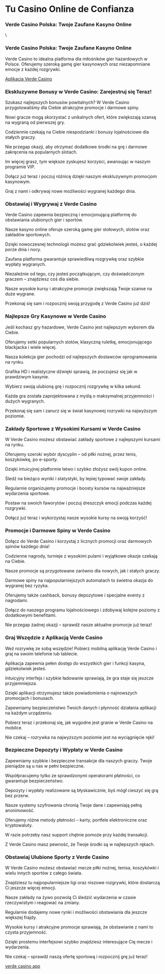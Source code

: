 # Tu Casino Online de Confianza

### Verde Casino Polska: Twoje Zaufane Kasyno Online

\


### Verde Casino Polska: Twoje Zaufane Kasyno Online

Verde Casino to idealna platforma dla miłośników gier hazardowych w Polsce. Oferujemy szeroką gamę gier kasynowych oraz niezapomniane emocje z każdej rozgrywki.

[Aplikacja Verde Casino](https://verdecasino-app.pl/)

### Ekskluzywne Bonusy w Verde Casino: Zarejestruj się Teraz!

Szukasz najlepszych bonusów powitalnych? W Verde Casino przygotowaliśmy dla Ciebie atrakcyjne promocje i darmowe spiny.

Nowi gracze mogą skorzystać z unikalnych ofert, które zwiększają szansę na wygraną od pierwszej gry.

Codziennie czekają na Ciebie niespodzianki i bonusy lojalnościowe dla stałych graczy.

Nie przegap okazji, aby otrzymać dodatkowe środki na grę i darmowe zakręcenia na popularnych slotach.

Im więcej grasz, tym większe zyskujesz korzyści, awansując w naszym programie VIP.

Dołącz już teraz i poczuj różnicę dzięki naszym ekskluzywnym promocjom kasynowym.

Graj z nami i odkrywaj nowe możliwości wygranej każdego dnia.

### Obstawiaj i Wygrywaj z Verde Casino

Verde Casino zapewnia bezpieczną i emocjonującą platformę do obstawiania ulubionych gier i sportów.

Nasze kasyno online oferuje szeroką gamę gier stołowych, slotów oraz zakładów sportowych.

Dzięki nowoczesnej technologii możesz grać gdziekolwiek jesteś, o każdej porze dnia i nocy.

Zaufana platforma gwarantuje sprawiedliwą rozgrywkę oraz szybkie wypłaty wygranych.

Niezależnie od tego, czy jesteś początkującym, czy doświadczonym graczem – znajdziesz coś dla siebie.

Nasze wysokie kursy i atrakcyjne promocje zwiększają Twoje szanse na duże wygrane.

Przekonaj się sam i rozpocznij swoją przygodę z Verde Casino już dziś!

### Najlepsze Gry Kasynowe w Verde Casino

Jeśli kochasz gry hazardowe, Verde Casino jest najlepszym wyborem dla Ciebie.

Oferujemy setki popularnych slotów, klasyczną ruletkę, emocjonującego blackjacka i wiele więcej.

Nasza kolekcja gier pochodzi od najlepszych dostawców oprogramowania na rynku.

Grafika HD i realistyczne dźwięki sprawią, że poczujesz się jak w prawdziwym kasynie.

Wybierz swoją ulubioną grę i rozpocznij rozgrywkę w kilka sekund.

Każda gra została zaprojektowana z myślą o maksymalnej przyjemności i dużych wygranych.

Przekonaj się sam i zanurz się w świat kasynowej rozrywki na najwyższym poziomie.

### Zakłady Sportowe z Wysokimi Kursami w Verde Casino

W Verde Casino możesz obstawiać zakłady sportowe z najlepszymi kursami na rynku.

Oferujemy szeroki wybór dyscyplin – od piłki nożnej, przez tenis, koszykówkę, po e-sporty.

Dzięki intuicyjnej platformie łatwo i szybko złożysz swój kupon online.

Śledź na bieżąco wyniki i statystyki, by lepiej typować swoje zakłady.

Regularnie organizujemy promocje i boosty kursów na najważniejsze wydarzenia sportowe.

Postaw na swoich faworytów i poczuj dreszczyk emocji podczas każdej rozgrywki.

Dołącz już teraz i wykorzystaj nasze wysokie kursy na swoją korzyść!

### Promocje i Darmowe Spiny w Verde Casino

Dołącz do Verde Casino i korzystaj z licznych promocji oraz darmowych spinów każdego dnia!

Codzienne nagrody, turnieje z wysokimi pulami i wyjątkowe okazje czekają na Ciebie.

Nasze promocje są przygotowane zarówno dla nowych, jak i stałych graczy.

Darmowe spiny na najpopularniejszych automatach to świetna okazja do wygranej bez ryzyka.

Oferujemy także cashback, bonusy depozytowe i specjalne eventy z nagrodami.

Dołącz do naszego programu lojalnościowego i zdobywaj kolejne poziomy z dodatkowymi benefitami.

Nie przegap żadnej okazji – sprawdź nasze aktualne promocje już teraz!

### Graj Wszędzie z Aplikacją Verde Casino

Weź rozrywkę ze sobą wszędzie! Pobierz mobilną aplikację Verde Casino i graj na swoim telefonie lub tablecie.

Aplikacja zapewnia pełen dostęp do wszystkich gier i funkcji kasyna, gdziekolwiek jesteś.

Intuicyjny interfejs i szybkie ładowanie sprawiają, że gra staje się jeszcze przyjemniejsza.

Dzięki aplikacji otrzymujesz także powiadomienia o najnowszych promocjach i bonusach.

Zapewniamy bezpieczeństwo Twoich danych i płynność działania aplikacji na każdym urządzeniu.

Pobierz teraz i przekonaj się, jak wygodne jest granie w Verde Casino na mobilce.

Nie czekaj – rozrywka na najwyższym poziomie jest na wyciągnięcie ręki!

### Bezpieczne Depozyty i Wypłaty w Verde Casino

Zapewniamy szybkie i bezpieczne transakcje dla naszych graczy. Twoje pieniądze są u nas w pełni bezpieczne.

Współpracujemy tylko ze sprawdzonymi operatorami płatności, co gwarantuje bezpieczeństwo.

Depozyty i wypłaty realizowane są błyskawicznie, byś mógł cieszyć się grą bez przerw.

Nasze systemy szyfrowania chronią Twoje dane i zapewniają pełną anonimowość.

Oferujemy różne metody płatności – karty, portfele elektroniczne oraz kryptowaluty.

W razie potrzeby nasz support chętnie pomoże przy każdej transakcji.

Z Verde Casino masz pewność, że Twoje środki są w najlepszych rękach.

### Obstawiaj Ulubione Sporty z Verde Casino

W Verde Casino możesz obstawiać mecze piłki nożnej, tenisa, koszykówki i wielu innych sportów z całego świata.

Znajdziesz tu najpopularniejsze ligi oraz niszowe rozgrywki, które dostarczą Ci jeszcze więcej emocji.

Nasze zakłady na żywo pozwolą Ci śledzić wydarzenia w czasie rzeczywistym i reagować na zmiany.

Regularnie dodajemy nowe rynki i możliwości obstawiania dla jeszcze większej frajdy.

Wysokie kursy i atrakcyjne promocje sprawiają, że obstawianie z nami to czysta przyjemność.

Dzięki prostemu interfejsowi szybko znajdziesz interesujące Cię mecze i wydarzenia.

Nie czekaj – sprawdź naszą ofertę sportową i rozpocznij grę już teraz!

[verde casino app](https://verdecasino-app.pl/)
